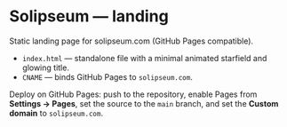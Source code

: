 # Solipseum — landing

Static landing page for solipseum.com (GitHub Pages compatible).

- `index.html` — standalone file with a minimal animated starfield and glowing title.
- `CNAME` — binds GitHub Pages to `solipseum.com`.

Deploy on GitHub Pages: push to the repository, enable Pages from **Settings → Pages**, set the source to the `main` branch, and set the **Custom domain** to `solipseum.com`.
